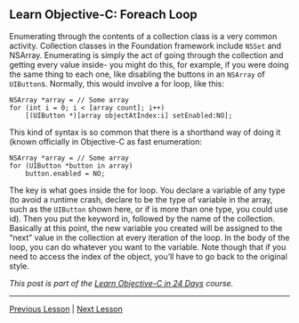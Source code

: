 ## Learn Objective-C: Foreach Loop

Enumerating through the contents of a collection class is a very common activity. Collection classes in the Foundation framework include `NSSet` and NSArray. Enumerating is simply the act of going through the collection and getting every value inside- you might do this, for example, if you were doing the same thing to each one, like disabling the buttons in an `NSArray` of `UIButton`s. Normally, this would involve a for loop, like this:

```objc
NSArray *array = // Some array
for (int i = 0; i < [array count]; i++)
    [(UIButton *)[array objectAtIndex:i] setEnabled:NO];
```

This kind of syntax is so common that there is a shorthand way of doing it (known officially in Objective-C as fast enumeration:

```objc
NSArray *array = // Some array
for (UIButton *button in array)
    button.enabled = NO;
```

The key is what goes inside the for loop. You declare a variable of any type (to avoid a runtime crash, declare to be the type of variable in the array, such as the `UIButton` shown here, or if is more than one type, you could use id). Then you put the keyword in, followed by the name of the collection. Basically at this point, the new variable you created will be assigned to the “next” value in the collection at every iteration of the loop. In the body of the loop, you can do whatever you want to the variable. Note though that if you need to access the index of the object, you’ll have to go back to the original style.

*This post is part of the [Learn Objective-C in 24 Days](38.md) course.*

---

[Previous Lesson](82.md) | [Next Lesson](84.md)
